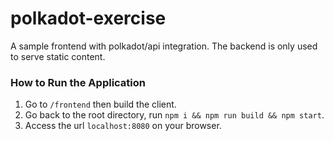 # polkadot-exercise
A sample frontend with polkadot/api integration.
The backend is only used to serve static content.

### How to Run the Application
1. Go to `/frontend` then build the client.
2. Go back to the root directory, run `npm i && npm run build && npm start`.
3. Access the url `localhost:8080` on your browser.
